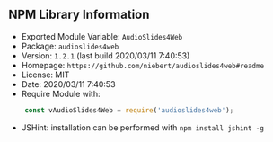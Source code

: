 ## NPM Library Information
* Exported Module Variable: `AudioSlides4Web`
* Package:  `audioslides4web`
* Version:  `1.2.1`   (last build 2020/03/11 7:40:53)
* Homepage: `https://github.com/niebert/audioslides4web#readme`
* License:  MIT
* Date:     2020/03/11 7:40:53
* Require Module with:
```javascript
    const vAudioSlides4Web = require('audioslides4web');
```
* JSHint: installation can be performed with `npm install jshint -g`
